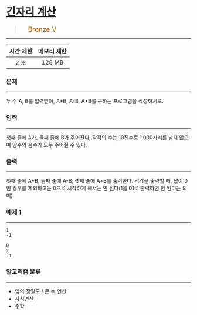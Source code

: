 # [긴자리 계산](https://www.acmicpc.net/problem/2338)

> <img src="https://d2gd6pc034wcta.cloudfront.net/tier/1.svg" width="16" heigth="21" style = "vertical-align: middle;"/>&nbsp;<span style="font-size: 18px; color: #ad5600;">Bronze V</span>

***

<div align="center">

|시간 제한|메모리 제한|
|:---:|:---:|
|2 초 |128 MB|

</div>

### 문제

***

두 수 A, B를 입력받아, A+B, A-B, A×B를 구하는 프로그램을 작성하시오.

### 입력

***

첫째 줄에 A가, 둘째 줄에 B가 주어진다. 각각의 수는 10진수로 1,000자리를 넘지 않으며 양수와 음수가 모두 주어질 수 있다.

### 출력

***

첫째 줄에 A+B, 둘째 줄에 A-B, 셋째 줄에 A×B를 출력한다. 각각을 출력할 때, 답이 0인 경우를 제외하고는 0으로 시작하게 해서는 안 된다(1을 01로 출력하면 안 된다는 의미).

### 예제 1

***

```
1
-1
```

```
0
2
-1
```

### 알고리즘 분류

***

* 임의 정밀도 / 큰 수 연산
* 사칙연산
* 수학


